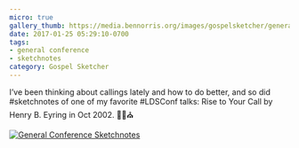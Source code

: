 ```yaml
---
micro: true
gallery_thumb: https://media.bennorris.org/images/gospelsketcher/general-conference/oct-02-eyring.jpg
date: 2017-01-25 05:29:10-0700
tags:
- general conference
- sketchnotes
category: Gospel Sketcher
---
```


I’ve been thinking about callings lately and how to do better, and so did #sketchnotes of one of my favorite #LDSConf talks: Rise to Your Call by Henry B. Eyring in Oct 2002. ✍🏼⛪️

[![General Conference Sketchnotes](https://media.bennorris.org/images/gospelsketcher/general-conference/oct-02-eyring.jpg)](https://media.bennorris.org/images/gospelsketcher/general-conference/oct-02-eyring.jpg)